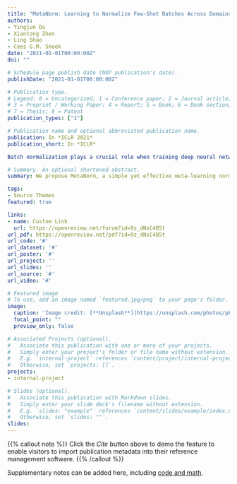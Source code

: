 ```yaml
---
title: "MetaNorm: Learning to Normalize Few-Shot Batches Across Domains"
authors:
- Yingjun Du
- Xiantong Zhen 
- Ling Shao
- Cees G.M. Snoek
date: "2021-01-01T00:00:00Z"
doi: ""

# Schedule page publish date (NOT publication's date).
publishDate: "2021-01-01T00:00:00Z"

# Publication type.
# Legend: 0 = Uncategorized; 1 = Conference paper; 2 = Journal article;
# 3 = Preprint / Working Paper; 4 = Report; 5 = Book; 6 = Book section;
# 7 = Thesis; 8 = Patent
publication_types: ["1"]

# Publication name and optional abbreviated publication name.
publication: In *ICLR 2021*
publication_short: In *ICLR*

Batch normalization plays a crucial role when training deep neural networks. However, batch statistics become unstable with small batch sizes and are unreliable in the presence of distribution shifts. We propose MetaNorm, a simple yet effective meta-learning normalization. It tackles the aforementioned issues in a unified way by leveraging the meta-learning setting and learns to infer adaptive statistics for batch normalization. MetaNorm is generic, flexible and model-agnostic, making it a simple plug-and-play module that is seamlessly embedded into existing meta-learning approaches. It can be efficiently implemented by lightweight hypernetworks with low computational cost. We verify its effectiveness by extensive evaluation on representative tasks suffering from the small batch and domain shift problems: few-shot learning and domain generalization. We further introduce an even more challenging setting: few-shot domain generalization. Results demonstrate that MetaNorm consistently achieves better, or at least competitive, accuracy compared to existing batch normalization methods.  

# Summary. An optional shortened abstract.
summary: We propose MetaNorm, a simple yet effective meta-learning normalization approach that learns adaptive statistics for few-shot classification and domain generalization.

tags:
- Source Themes
featured: true

links:
- name: Custom Link
  url: https://openreview.net/forum?id=9z_dNsC4B5t
url_pdf: https://openreview.net/pdf?id=9z_dNsC4B5t
url_code: '#'
url_dataset: '#'
url_poster: '#'
url_project: ''
url_slides: ''
url_source: '#'
url_video: '#'

# Featured image
# To use, add an image named `featured.jpg/png` to your page's folder. 
image:
  caption: 'Image credit: [**Unsplash**](https://unsplash.com/photos/pLCdAaMFLTE)'
  focal_point: ""
  preview_only: false

# Associated Projects (optional).
#   Associate this publication with one or more of your projects.
#   Simply enter your project's folder or file name without extension.
#   E.g. `internal-project` references `content/project/internal-project/index.md`.
#   Otherwise, set `projects: []`.
projects:
- internal-project

# Slides (optional).
#   Associate this publication with Markdown slides.
#   Simply enter your slide deck's filename without extension.
#   E.g. `slides: "example"` references `content/slides/example/index.md`.
#   Otherwise, set `slides: ""`.
slides:
---
```


{{% callout note %}}
Click the *Cite* button above to demo the feature to enable visitors to import publication metadata into their reference management software.
{{% /callout %}}

Supplementary notes can be added here, including [code and math](https://sourcethemes.com/academic/docs/writing-markdown-latex/).
